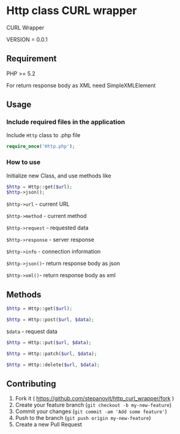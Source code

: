 # Http class CURL wrapper
CURL Wrapper

VERSION = 0.0.1

## Requirement
PHP >= 5.2

For return response body as XML need SimpleXMLElement

## Usage
### Include required files in the application

Include `Http` class to .php file

```php
require_once('Http.php');
```

### How to use
Initialize new Class, and use methods like

```php
$http = Http::get($url);
$http->json();
```

`$http->url` - current URL

`$http->method` - current method

`$http->request` - requested data

`$http->response` - server response

`$http->info` - connection information

`$http->json()`- return response body as json

 `$http->xml()`- return response body as xml

## Methods

```php
$http = Http::get($url);
```

```php
$http = Http::post($url, $data);
```

`$data` - request data

```php
$http = Http::put($url, $data);
```

```php
$http = Http::patch($url, $data);
```

```php
$http = Http::delete($url, $data);
```

## Contributing
1. Fork it ( https://github.com/stepanovit/http_curl_wrapper/fork )
2. Create your feature branch (`git checkout -b my-new-feature`)
3. Commit your changes (`git commit -am 'Add some feature'`)
4. Push to the branch (`git push origin my-new-feature`)
5. Create a new Pull Request
